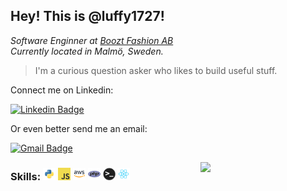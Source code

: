<!-- Zero width character is used to put extra blank lines before and after code -->

<h2>Hey! This is @luffy1727!</h2>

<p><em>Software Enginner at <a href="https://www.booztgroup.com">Boozt Fashion AB</a></br>
Currently located in Malmö, Sweden.
</em></p>

> I'm a curious question asker who likes to build useful stuff.

Connect me on Linkedin: 

[![Linkedin Badge](https://img.shields.io/badge/LinkedIn-0077B5?style=for-the-badge&logo=linkedin&logoColor=white)](https://www.linkedin.com/in/chintushig-ochirsukh-4a00a275/)

Or even better send me an email:

[![Gmail Badge](https://img.shields.io/badge/Gmail-D14836?style=for-the-badge&logo=gmail&logoColor=white)](mailto:tushig.tushig@gmail.com)

<img align='right' src='https://luffy1727.github.io/tushig-rants/assets/whatever.gif' width='200"'>

<h3>
Skills:
<code><img height="20" src="https://raw.githubusercontent.com/github/explore/80688e429a7d4ef2fca1e82350fe8e3517d3494d/topics/python/python.png"></code>
<code><img height="20" src="https://raw.githubusercontent.com/github/explore/80688e429a7d4ef2fca1e82350fe8e3517d3494d/topics/javascript/javascript.png"></code>
<code><img height="20" src="https://raw.githubusercontent.com/github/explore/80688e429a7d4ef2fca1e82350fe8e3517d3494d/topics/aws/aws.png"></code>
<code><img height="20" src="https://raw.githubusercontent.com/github/explore/80688e429a7d4ef2fca1e82350fe8e3517d3494d/topics/php/php.png"></code>
<code><img height="20" src="https://raw.githubusercontent.com/github/explore/80688e429a7d4ef2fca1e82350fe8e3517d3494d/topics/terminal/terminal.png"></code>
<code><img height="20" src="https://raw.githubusercontent.com/github/explore/80688e429a7d4ef2fca1e82350fe8e3517d3494d/topics/react/react.png"></code>
</h3>
